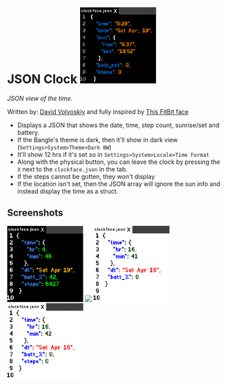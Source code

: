 # JSON Clock ![](app.png)

  *JSON view of the time.*

Written by: [David Volvoskiy](https://github.com/voloved) and fully
inspired by  [This FitBit face](https://github.com/Sharkgrammer/clockface.json)

* Displays a JSON that shows the date, time, step count, sunrise/set and battery.
* If the Bangle's theme is dark, then it'll show in dark view (`Settings>System>Theme>Dark BW`)
* It'll show 12 hrs if it's set so in `Settings>System>Locale>Time Format`
* Along with the physical button, you can leave the clock by pressing the `X` next to the `clockface.json` in the tab.
* If the steps cannot be gotten, they won't display
* If the location isn't set, then the JSON array will ignore the sun info and instead display the time as a struct.

## Screenshots
![](dark.png)
![](white.png)
![](no_steps.png)
![](no_location.png)
